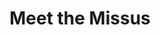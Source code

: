 ---
title: Meet the Missus
year: 1927
opening_date: 1927-01-18
closing_date: 1927-01-19
layout: productions
featured_image: 
image_caption:
image_credit:
playbill:
category:
Theatre: Theatre Jacksonville
cast:
  Dolly Doyle: Fannie Mae Snyder
  Bert La Motte: Harry Lewis
  Ruby La Motte: Lotta Gould Boston
crew:
  Director: Tracy L'Engle
  Scenery: Mrs. Strawn Perry
  Lighting:
    - L.B. Pratt
    - Martha Race
  Props: Mrs. A.S. Peatross
external_links:
---